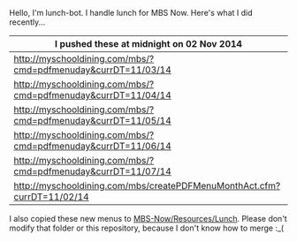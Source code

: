 Hello, I'm lunch-bot. I handle lunch for MBS Now. Here's what I did recently...

I pushed these at midnight on 02 Nov 2014|
--- |
| http://myschooldining.com/mbs/?cmd=pdfmenuday&currDT=11/03/14
| http://myschooldining.com/mbs/?cmd=pdfmenuday&currDT=11/04/14
| http://myschooldining.com/mbs/?cmd=pdfmenuday&currDT=11/05/14
| http://myschooldining.com/mbs/?cmd=pdfmenuday&currDT=11/06/14
| http://myschooldining.com/mbs/?cmd=pdfmenuday&currDT=11/07/14
| http://myschooldining.com/mbs/createPDFMenuMonthAct.cfm?currDT=11/02/14
I also copied these new menus to [MBS-Now/Resources/Lunch](https://github.com/mbsdev/MBS-Now/Resources/Lunch). Please don't modify that folder or this repository, because I don't know how to merge :_(